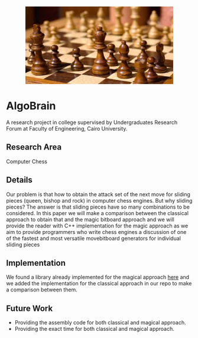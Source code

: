 <p align="center">
  <a href="" rel="noopener">
 <img width=400px height=210px src="./chess.jpg" alt="algoBrain"></a>
</p>

# AlgoBrain
A research project in college supervised by Undergraduates Research Forum at Faculty of Engineering, Cairo University.

## Research Area
Computer Chess


## Details
Our problem is that how to obtain the attack set of the next move for sliding pieces (queen, bishop and rock) in
computer chess engines. But why sliding pieces? The answer is that sliding pieces have so
many combinations to be considered. In this paper we will make a comparison between the classical
approach to obtain that and the magic bitboard approach and we will provide the reader with C++ implementation for the magic
approach as we aim to provide programmers who write chess engines a discussion of one of the fastest and most versatile movebitboard generators for individual sliding pieces

## Implementation
We found a library already implemented for the magical approach <a href="https://github.com/goutham/magic-bits">here</a> and we added the implementation for the classical approach in our repo to make a comparison between them.

## Future Work
* Providing the assembly code for both classical and magical approach.
* Providing the exact time for both classical and magical approach.
